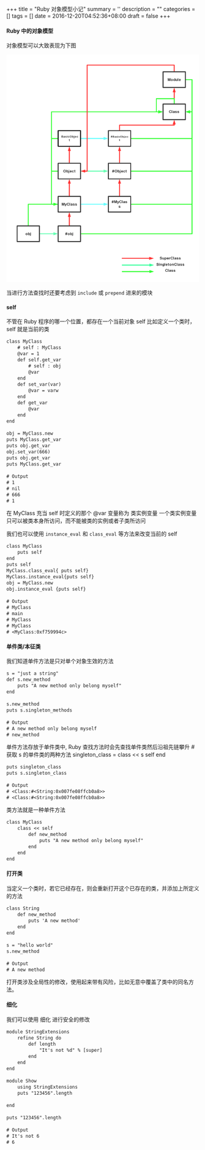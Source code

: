 
+++
title = "Ruby 对象模型小记"
summary = ''
description = ""
categories = []
tags = []
date = 2016-12-20T04:52:36+08:00
draft = false
+++

#### Ruby 中的对象模型
对象模型可以大致表现为下图


![](../../images/2016/12/ObjectModel.png)

当进行方法查找时还要考虑到 `include` 或 `prepend` 进来的模块

#### self
不管在 Ruby 程序的哪一个位置，都存在一个当前对象 self
比如定义一个类时， self 就是当前的类

	class MyClass
		# self : MyClass
	    @var = 1
	    def self.get_var
			# self : obj
	        @var
	    end
	    def set_var(var)
	        @var = varw
	    end
	    def get_var
	        @var
	    end
	end

	obj = MyClass.new
	puts MyClass.get_var
	puts obj.get_var
	obj.set_var(666)
	puts obj.get_var
	puts MyClass.get_var

	# Output
	# 1
	# nil
	# 666
	# 1

在 MyClass 充当 self 时定义的那个 @var 变量称为 类实例变量
一个类实例变量只可以被类本身所访问，而不能被类的实例或者子类所访问

我们也可以使用 `instance_eval` 和 `class_eval` 等方法来改变当前的 self

	class MyClass
	    puts self
	end
	puts self
	MyClass.class_eval{ puts self}
	MyClass.instance_eval{puts self}
	obj = MyClass.new
	obj.instance_eval {puts self}

	# Output
	# MyClass
	# main
	# MyClass
	# MyClass
	# <MyClass:0xf759994c>


#### 单件类/本征类

我们知道单件方法是只对单个对象生效的方法

	s = "just a string"
	def s.new_method
	    puts "A new method only belong myself"
	end

	s.new_method
	puts s.singleton_methods

	# Output
	# A new method only belong myself
	# new_method


单件方法存放于单件类中, Ruby 查找方法时会先查找单件类然后沿祖先链攀升
	# 获取 s 的单件类的两种方法
	singleton_class = class << s
		self
	end

	puts singleton_class
	puts s.singleton_class

	# Output
	# <Class:#<String:0x007fe08ffcb0a8>>
	# <Class:#<String:0x007fe08ffcb0a8>>


类方法就是一种单件方法

	class MyClass
		class << self
			def new_method
				puts "A new method only belong myself"
			end
		end
	end


#### 打开类
当定义一个类时，若它已经存在，则会重新打开这个已存在的类，并添加上所定义的方法

	class String
	    def new_method
	        puts 'A new method'
	    end
	end

	s = "hello world"
	s.new_method

	# Output
	# A new method

打开类涉及全局性的修改，使用起来带有风险，比如无意中覆盖了类中的同名方法。

#### 细化
我们可以使用 细化 进行安全的修改

	module StringExtensions
	    refine String do
	        def length
	            "It's not %d" % [super]
	        end
	    end
	end

	module Show
	    using StringExtensions
	    puts "123456".length

	end

	puts "123456".length

	# Output
	# It's not 6
	# 6

